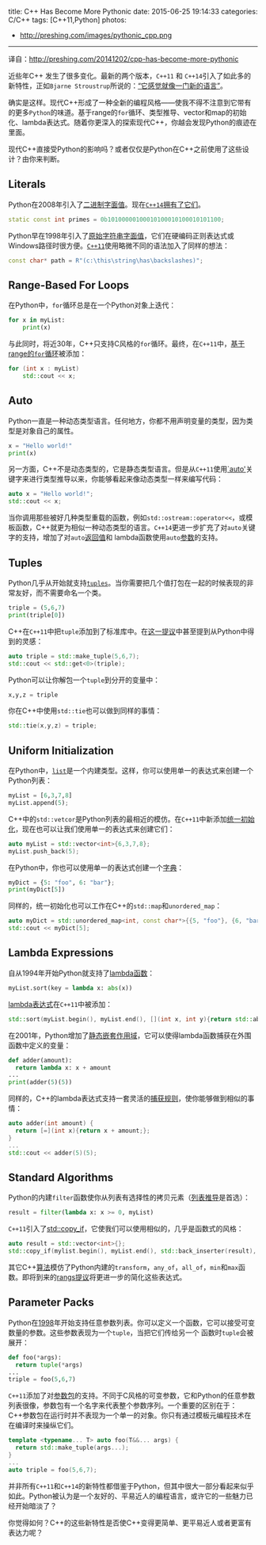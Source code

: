 title: C++ Has Become More Pythonic
date: 2015-06-25 19:14:33
categories: C/C++
tags: [C++11,Python]
photos:
- http://preshing.com/images/pythonic_cpp.png

---

译自：http://preshing.com/20141202/cpp-has-become-more-pythonic


近些年C++ 发生了很多变化。最新的两个版本，`C++11` 和 `C++14`引入了如此多的新特性，正如`Bjarne Stroustrup`所说的：[“它感觉就像一门新的语言”](http://www.stroustrup.com/C++11FAQ.html#think)。

确实是这样。现代C++形成了一种全新的编程风格——使我不得不注意到它带有的更多`Python`的味道。基于range的`for`循环、类型推导、vector和map的初始化、lambda表达式。随着你更深入的探索现代C++，你越会发现Python的痕迹在里面。

现代C++直接受Python的影响吗？或者仅仅是Python在C++之前使用了这些设计？由你来判断。

<!-- more -->

## Literals

Python在2008年引入了[二进制字面值](https://docs.python.org/dev/whatsnew/2.6.html#pep-3127-integer-literal-support-and-syntax)。现在[`C++14`拥有了它们](http://en.cppreference.com/w/cpp/language/integer_literal)。

```C++
static const int primes = 0b10100000100010100010100010101100;
```

Python早在1998年引入了[原始字符串字面值](https://www.python.org/download/releases/1.5/whatsnew/)，它们在硬编码正则表达式或Windows路径时很方便。[`C++11`](http://en.cppreference.com/w/cpp/language/string_literal)使用略微不同的语法加入了同样的想法：

```C++
const char* path = R"(c:\this\string\has\backslashes)";
```

## Range-Based For Loops

在Python中，`for`循环总是在一个Python对象上迭代：

```Python
for x in myList:
    print(x)
```

与此同时，将近30年，C++只支持C风格的`for`循环。最终，在`C++11`中，[基于range的`for`循环](http://en.cppreference.com/w/cpp/language/range-for)被添加：

```C++
for (int x : myList)
    std::cout << x;
```

## Auto

Python一直是一种动态类型语言。任何地方，你都不用声明变量的类型，因为类型是对象自己的属性。

```Python
x = "Hello world!"
print(x)
```

另一方面，C++不是动态类型的，它是静态类型语言。但是从`C++11`使用[`auto'](http://en.cppreference.com/w/cpp/language/auto)关键字来进行类型推导以来，你能够看起来像动态类型一样来编写代码：

```C++
auto x = "Hello world!";
std::cout << x;
```

当你调用那些被好几种类型重载的函数，例如`std::ostream::operator<<`，或模板函数，C++就更为相似一种动态类型的语言。`C++14`更进一步扩充了对`auto`关键字的支持，增加了对`auto`[返回值](http://en.wikipedia.org/wiki/C%2B%2B14#Function_return_type_deduction)和
lambda函数使用`auto`[参数](http://en.wikipedia.org/wiki/C%2B%2B14#Generic_lambdas)的支持。

## Tuples

Python几乎从开始就支持[`tuples`](https://docs.python.org/release/1.4/ref/ref3.html)。当你需要把几个值打包在一起的时候表现的非常友好，而不需要命名一个类。

```Python
triple = (5,6,7)
print(triple[0])
```

C++在`C++11`中把`tuple`添加到了标准库中。在[这一提议](http://open-std.org/jtc1/sc22/wg21/docs/papers/2002/n1403.pdf)中甚至提到从Python中得到的灵感：

```C++
auto triple = std::make_tuple(5,6,7);
std::cout << std::get<0>(triple);
```

Python可以让你解包一个`tuple`到分开的变量中：

```Python
x,y,z = triple
```

你在C++中使用`std::tie`也可以做到同样的事情：

```C++
std::tie(x,y,z) = triple;
```

## Uniform Initialization

在Python中，[`list`](https://docs.python.org/2/tutorial/introduction.html#lists)是一个内建类型。这样，你可以使用单一的表达式来创建一个Python列表：

```Python
myList = [6,3,7,8]
myList.append(5);
```

C++中的`std::vetcor`是Python列表的最相近的模仿。在`C++11`中新添加[统一初始化](http://www.stroustrup.com/C++11FAQ.html#init-list)，现在也可以让我们使用单一的表达式来创建它们：

```C++
auto myList = std::vector<int>{6,3,7,8};
myList.push_back(5);
```

在Python中，你也可以使用单一的表达式创建一个[字典](https://docs.python.org/2/tutorial/datastructures.html#dictionaries)：

```Python
myDict = {5: "foo", 6: "bar"};
print(myDict[5])
```

同样的，统一初始化也可以工作在C++的`std::map`和`unordered_map`：

```C++
auto myDict = std::unordered_map<int, const char*>{{5, "foo"}, {6, "bar"}};
std::cout << myDict[5];
```

## Lambda Expressions

自从1994年开始Python就支持了[lambda函数](http://www.artima.com/weblogs/viewpost.jsp?thread=98196)：

```Python
myList.sort(key = lambda x: abs(x))
```

[lambda表达式](http://www.stroustrup.com/C++11FAQ.html#lambda)在`C++11`中被添加：

```C++
std::sort(myList.begin(), myList.end(), [](int x, int y){return std::abs(x) < std::abs(y);});
```

在2001年，Python增加了[静态嵌套作用域](https://docs.python.org/2/whatsnew/2.2.html#pep-227-nested-scopes)，它可以使得lambda函数捕获在外围函数中定义的变量：

```Python
def adder(amount):
  return lambda x: x + amount
...
print(adder(5)(5))
```

同样的，C++的lambda表达式支持一套灵活的[捕获规则](http://en.cppreference.com/w/cpp/language/lambda#Lambda_capture)，使你能够做到相似的事情：

```C++
auto adder(int amount) {
  return [=](int x){return x + amount;};
}
...
std::cout << adder(5)(5);
```

## Standard Algorithms

Python的内建`filter`函数使你从列表有选择性的拷贝元素（[列表推导](https://docs.python.org/3/whatsnew/2.0.html#list-comprehensions)是首选）：

```Python
result = filter(lambda x: x >= 0, myList)
```

`C++11`引入了[std::copy_if](http://en.cppreference.com/w/cpp/algorithm/copy)，它使我们可以使用相似的，几乎是函数式的风格：

```C++
auto result = std::vector<int>{};
std::copy_if(mylist.begin(), myList.end(), std::back_inserter(result), [](int x){return x >= 0;});
```

其它C++[算法](http://en.cppreference.com/w/cpp/algorithm)模仿了Python内建的`transform`，`any_of`，`all_of`，`min`和`max`函数。即将到来的[rangs提议](https://github.com/ericniebler/range-v3/blob/master/doc/D4128.md)将更进一步的简化这些表达式。

## Parameter Packs

Python在[1998](https://docs.python.org/release/1.5/tut/node29.html)年开始支持任意参数列表。你可以定义一个函数，它可以接受可变数量的参数。这些参数表现为一个`tuple`，当把它们传给另一个
函数时`tuple`会被展开：

```Python
def foo(*args):
  return tuple(*args)
...
triple = foo(5,6,7)
```

`C++11`添加了对[参数包](http://www.stroustrup.com/C++11FAQ.html#variadic-templates)的支持。不同于C风格的可变参数，它和Python的任意参数列表很像，参数包有一个名字来代表整个参数序列。一个重要的区别在于：C++参数包在运行时并不表现为一个单一的对象。你只有通过模板元编程技术在在编译时来操纵它们。

```C++
template <typename... T> auto foo(T&&... args) {
  return std::make_tuple(args...);
}
...
auto triple = foo(5,6,7);
```

并非所有`C++11`和`C++14`的新特性都借鉴于Python，但其中很大一部分看起来似乎如此。Python被认为是一个友好的、平易近人的编程语言，或许它的一些魅力已经开始暗淡了？

你觉得如何？C++的这些新特性是否使C++变得更简单、更平易近人或者更富有表达力呢？

